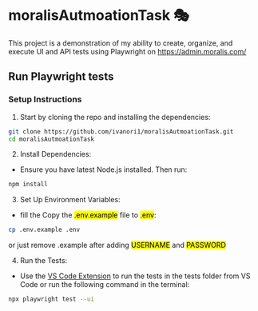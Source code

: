 # moralisAutmoationTask 🎭
This project is a demonstration of my ability to create, organize, and execute UI and API tests using Playwright on https://admin.moralis.com/

## Run Playwright tests
### Setup Instructions

1. Start by cloning the repo and installing the dependencies:

```bash
git clone https://github.com/ivanori1/moralisAutmoationTask.git
cd moralisAutmoationTask
```
2. Install Dependencies:
- Ensure you have latest Node.js installed. Then run:
```bash
npm install
```
3. Set Up Environment Variables:
- fill the Copy the <mark>.env.example</mark> file to <mark>.env</mark>:
```bash
cp .env.example .env
```
or just remove .example after adding <mark>USERNAME</mark> and <mark>PASSWORD</mark>

4. Run the Tests:
- Use the [VS Code Extension](https://marketplace.visualstudio.com/items?itemName=ms-playwright.playwright) to run the tests in the tests folder from VS Code or run the following command in the terminal:

```bash
npx playwright test --ui
```



